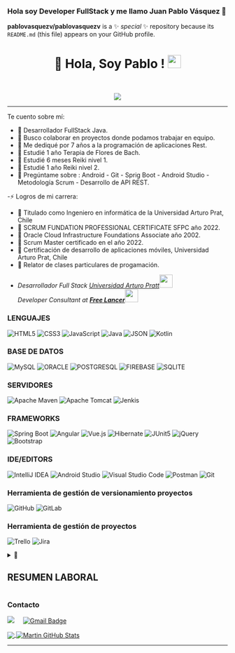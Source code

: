 
<!--
 Here are some ideas to get you started:

- 🔭 I’m currently working on ...
- 🌱 I’m currently learning ...
- 👯 I’m looking to collaborate on ...
- 🤔 I’m looking for help with ...
- 💬 Ask me about ...
- 📫 How to reach me: ...
- 😄 Pronouns: ...
- ⚡ Fun fact: ...
https://img.shields.io/badge/Java%20-blue?cacheSeconds=3200
-->
### Hola soy Developer FullStack y me llamo Juan Pablo Vásquez 👋

**pablovasquezv/pablovasquezv** is a ✨ _special_ ✨ repository because its `README.md` (this file) appears on your GitHub profile.
<h1 align="center">
🌙 Hola, Soy Pablo ! 
<img src="https://media.giphy.com/media/hvRJCLFzcasrR4ia7z/giphy.gif" width="30"></h1>
 <!--<img src="https://komarev.com/ghpvc/?username=I-am-vishalmaurya&label=Profile%20Views&color=0e75b6&style=flat" align='right' alt="vishalmaurya" />-->
 <!--<img src="https://gpvc.arturio.dev/I-am-vishalmaurya" alt="Profile views" align='right'/> <a href="https://github.com/I-am-vishalmaurya/I-am-vishalmaurya/"> </a> -->
<br/>

<!-- Typing SVG by DenverCoder1 - https://github.com/DenverCoder1/readme-typing-svg -->
<p align="center">
  <a href="https://github.com/DenverCoder1/readme-typing-svg"><img src="https://readme-typing-svg.herokuapp.com?lines=Full+Stack+Java+con+Spring+boot;Patrones+Arquitectura+Hexagonal;Desarrollador+Android+con+kotlin;Adroid+con+clean+Architedte;Freelancer;Creativo%20|%20Determinado%20;En%20constante%20crecimiento;de%20mis%20conocimientos&center=true&width=380&height=45"></a>
</p>

<hr>
Te cuento sobre mí:

- 🔭 Desarrollador FullStack Java. 
- 👯 Busco colaborar en proyectos donde podamos trabajar en equipo.
- 🤔 Me dediqué por 7 años a la programación de aplicaciones Rest.
- 🌱 Estudié 1 año Terapia de Flores de Bach.
- 🌱 Estudié 6 meses Reiki nivel 1.
- 🌱 Estudié 1 año Reiki nivel 2.
- 💬 Pregúntame sobre :  Android - Git - Sprig Boot - Android Studio - Metodología Scrum - Desarrollo de API REST.

-⚡ Logros de mi carrera: 
* 🌱 Titulado como Ingeniero en informática de la Universidad Arturo Prat, Chile
* 🌱 SCRUM FUNDATION PROFESSIONAL CERTIFICATE SFPC año 2022.
* 🌱 Oracle Cloud Infrastructure Foundations Associate año 2002.
* 🌱 Scrum Master certificado en el año 2022.
* 🌱 Certificación de desarrollo de aplicaciones móviles, Universidad Arturo Prat, Chile
* 🔭 Relator de clases particulares de progamación.
* <p><em>Desarrollador Full Stack <a href="https://www.unap.cl/prontus_unap/site/edic/base/port/inicio.html">Universidad Arturo Pratt</a><img src="https://media.giphy.com/media/fYSnHlufseco8Fh93Z/giphy.gif" width="30"></br>Developer Consultant at <a href="https://https://www.soyfreelancer.com/blog/emprendedurismo/que-es-un-freelancer/"><b> Free Lancer</b></a><img src="https://media.giphy.com/media/WUlplcMpOCEmTGBtBW/giphy.gif" width="30"> 
</em></p>


### LENGUAJES
![HTML5](https://img.shields.io/static/v1?style=for-the-badge&message=HTML5&color=E34F26&logo=HTML5&logoColor=FFFFFF&label=)
![CSS3](https://img.shields.io/static/v1?style=for-the-badge&message=CSS3&color=1572B6&logo=CSS3&logoColor=FFFFFF&label=)
![JavaScript](https://img.shields.io/static/v1?style=for-the-badge&message=JavaScript&color=222222&logo=JavaScript&logoColor=F7DF1E&label=) 
![Java](https://img.shields.io/static/v1?style=for-the-badge&message=Java&color=4479A1&logo=Java&logoColor=FFFFFF&label=)
![JSON](https://img.shields.io/static/v1?style=for-the-badge&message=JSON&color=000000&logo=JSON&logoColor=FFFFFF&label=)
![Kotlin](https://img.shields.io/static/v1?style=for-the-badge&message=Kotlin&color=7952B3&logo=Kotlin&logoColor=FFFFFF&label=)


### BASE DE DATOS
![MySQL](https://img.shields.io/static/v1?style=for-the-badge&message=MySQL&color=4479A1&logo=MySQL&logoColor=FFFFFF&label=)
![ORACLE](https://img.shields.io/static/v1?style=for-the-badge&message=ORACLE&color=C71A36&logo=ORACLE&logoColor=FFFFFF&label=)
![POSTGRESQL](https://img.shields.io/static/v1?style=for-the-badge&message=PostgreSQL&color=4479A1&logo=PostgreSQL&logoColor=FFFFFF&label=)
![FIREBASE](https://img.shields.io/static/v1?style=for-the-badge&message=FIREBASE&color=4479A1&logo=FIREBASE&logoColor=FFFFFF&label=)
![SQLITE](https://img.shields.io/static/v1?style=for-the-badge&message=SQLITE&color=4479A1&logo=SQLITE&logoColor=FFFFFF&label=)

### SERVIDORES
![Apache Maven](https://img.shields.io/static/v1?style=for-the-badge&message=Apache+Maven&color=C71A36&logo=Apache+Maven&logoColor=FFFFFF&label=)
![Apache Tomcat](https://img.shields.io/static/v1?style=for-the-badge&message=Apache+Tomcat&color=222222&logo=Apache+Tomcat&logoColor=F8DC75&label=)
![Jenkis](https://img.shields.io/static/v1?style=for-the-badge&message=Jenkins&color=C71A36&logo=Jenkins&logoColor=FFFFFF&label=)

### FRAMEWORKS
![Spring Boot](https://img.shields.io/static/v1?style=for-the-badge&message=Spring+Boot&color=6DB33F&logo=Spring+Boot&logoColor=FFFFFF&label=)
![Angular](https://img.shields.io/static/v1?style=for-the-badge&message=Angular&color=C71A36&logo=Angular&logoColor=FFFFFF&label=)
![Vue.js](https://img.shields.io/static/v1?style=for-the-badge&message=Vuej.js&color=6DB33F&logo=Vue.js&logoColor=FFFFFF&label=)
![Hibernate](https://img.shields.io/static/v1?style=for-the-badge&message=Hibernate&color=59666C&logo=Hibernate&logoColor=FFFFFF&label=)
![JUnit5](https://img.shields.io/static/v1?style=for-the-badge&message=JUnit5&color=25A162&logo=JUnit5&logoColor=FFFFFF&label=)
![jQuery](https://img.shields.io/static/v1?style=for-the-badge&message=jQuery&color=0769AD&logo=jQuery&logoColor=FFFFFF&label=)
![Bootstrap](https://img.shields.io/static/v1?style=for-the-badge&message=Bootstrap&color=7952B3&logo=Bootstrap&logoColor=FFFFFF&label=)

### IDE/EDITORS

![IntelliJ IDEA](https://img.shields.io/badge/IntelliJIDEA-000000.svg?style=for-the-badge&logo=intellij-idea&logoColor=white)
![Android Studio](https://img.shields.io/badge/android%20studio-346ac1?style=for-the-badge&logo=android%20studio&logoColor=white)
![Visual Studio Code](https://img.shields.io/badge/Visual%20Studio%20Code-0078d7.svg?style=for-the-badge&logo=visual-studio-code&logoColor=white)
![Postman](https://img.shields.io/static/v1?style=for-the-badge&message=Postman&color=FF6C37&logo=Postman&logoColor=FFFFFF&label=)
![Git](https://img.shields.io/static/v1?style=for-the-badge&message=Git&color=F05032&logo=Git&logoColor=FFFFFF&label=)

### Herramienta de gestión de versionamiento proyectos
![GitHub](https://img.shields.io/static/v1?style=for-the-badge&message=GitHub&color=181717&logo=GitHub&logoColor=FFFFFF&label=)
![GitLab](https://img.shields.io/static/v1?style=for-the-badge&message=GitLab&color=FF6C37&logo=GitLab&logoColor=FFFFFF&label=)

### Herramienta de gestión de proyectos
![Trello](https://img.shields.io/static/v1?style=for-the-badge&message=Trello&color=0052CC&logo=Trello&logoColor=FFFFFF&label=)
![Jira](https://img.shields.io/static/v1?style=for-the-badge&message=Jira&color=0052CC&logo=Jira&logoColor=FFFFFF&label=)
 
<details>
  <summary>📃<h2> RESUMEN LABORAL</h2> </summary>


## EXPERIENCIA
<img align="right" src="https://img.shields.io/badge/Github-181717?logo=github&logoColor=white" />
<img height="30"  align="right" src="https://user-images.githubusercontent.com/25181517/117201156-9a724800-adec-11eb-9a9d-3cd0f67da4bc.png" />
<img height="30" align="right" src="https://user-images.githubusercontent.com/25181517/183891303-41f257f8-6b3d-487c-aa56-c497b880d0fb.png">
<img height="30" align="right" src="https://user-images.githubusercontent.com/25181517/117207242-07d5a700-adf4-11eb-975e-be04e62b984b.png">
<img height="30" align="right" src="https://user-images.githubusercontent.com/25181517/117533873-484d4480-afef-11eb-9fad-67c8605e3592.png">
<img height="30" align="right" src="https://user-images.githubusercontent.com/25181517/183892181-ad32b69e-3603-418c-b8e7-99e976c2a784.png">
<img height="30" align="right" src="https://user-images.githubusercontent.com/25181517/190229463-87fa862f-ccf0-48da-8023-940d287df610.png">


- 👨‍💻 **Cross Mobile Developer**\
📆 2024 - moment\
📍 **Sistema de Gestión de Solicitudes de Contribuyentes II (SGSC)** - SANTIAGO/ CHILE
<img align="right" src="https://img.shields.io/badge/Github-181717?logo=github&logoColor=white" />
<img height="30"  align="right" src="https://user-images.githubusercontent.com/25181517/117201156-9a724800-adec-11eb-9a9d-3cd0f67da4bc.png" />
<img height="30" align="right" src="https://user-images.githubusercontent.com/25181517/183891303-41f257f8-6b3d-487c-aa56-c497b880d0fb.png">
<img height="30" align="right" src="https://user-images.githubusercontent.com/25181517/117207242-07d5a700-adf4-11eb-975e-be04e62b984b.png">
<img height="30" align="right" src="https://user-images.githubusercontent.com/25181517/117533873-484d4480-afef-11eb-9fad-67c8605e3592.png">
<img height="30" align="right" src="https://user-images.githubusercontent.com/25181517/183892181-ad32b69e-3603-418c-b8e7-99e976c2a784.png">
<img height="30" align="right" src="https://user-images.githubusercontent.com/25181517/190229463-87fa862f-ccf0-48da-8023-940d287df610.png">

- 👨‍💻 **Developer Full Stack Proyecto Vulnerabilidades Web **\
📆 2022 Abr - 2023 dic\
📍 **Banchile 2022** - SANTIAGO/ CHILE
<img align="right" src="https://img.shields.io/badge/Github-181717?logo=github&logoColor=white" />
<img height="30"  align="right" src="https://user-images.githubusercontent.com/25181517/117201156-9a724800-adec-11eb-9a9d-3cd0f67da4bc.png" />
 
- 👨‍💻 **Developer FullStack Sistema RALF**\
📆 2022 ene - dic/2022\
📍 **Instituto de seguridad laboral** - SANTIAGO/ CHILE.
<img align="right" src="https://img.shields.io/badge/Github-181717?logo=github&logoColor=white" />
<img height="30"  align="right" src="https://user-images.githubusercontent.com/25181517/117201156-9a724800-adec-11eb-9a9d-3cd0f67da4bc.png" />
<img height="30" align="right" src="https://user-images.githubusercontent.com/25181517/183891303-41f257f8-6b3d-487c-aa56-c497b880d0fb.png">
<img align="right" src="https://img.shields.io/badge/C Sharp-239120?logo=c-sharp&logoColor=white" />
<img align="right" src="https://img.shields.io/badge/Xamarin%20Forms-3498DB?logo=xamarin&logoColor=white" />
<img align="right" src="https://img.shields.io/badge/PHP-777BB4?logo=php&logoColor=white" />



- 👨‍💻 **Developer FullStack Sistema CeroPapel**\
📆 2021 feb - dici/2021\
📍 **Ministerio de Salud** - SANTIAGO/ CHILE
<img height="20"  align="right" src="https://user-images.githubusercontent.com/25181517/117201156-9a724800-adec-11eb-9a9d-3cd0f67da4bc.png" />
<img align="right" src="https://img.shields.io/badge/Azure-0089D6?logo=microsoft-azure&logoColor=white" />
<img align="right" src="https://img.shields.io/badge/SQL%20Server-CC2927?logo=microsoft-sql-server&logoColor=white" />
<img align="right" src="https://img.shields.io/badge/Github-181717?logo=github&logoColor=white" />
<img align="right" src="https://img.shields.io/badge/C Sharp-239120?logo=c-sharp&logoColor=white" />
<img align="right" src="https://img.shields.io/badge/UWP-0089D6?logo=microsoft&logoColor=white" />
<img align="right" src="https://img.shields.io/badge/Xamarin%20Forms-3498DB?logo=xamarin&logoColor=white" />

- 👨‍💻 **Sistema Interno de Everis Center**\
📆 2020 - 2021\
📍 **EVERIS CENTER** - TEMUCO, CHILE
<img align="right" src="https://img.shields.io/badge/Github-181717?logo=github&logoColor=white" />
<img height="20"  align="right" src="https://user-images.githubusercontent.com/25181517/117201156-9a724800-adec-11eb-9a9d-3cd0f67da4bc.png" />
<img align="right" src="https://img.shields.io/badge/SQL%20Server-CC2927?logo=microsoft-sql-server&logoColor=white" />
<img align="right" src="https://img.shields.io/badge/C Sharp-239120?logo=c-sharp&logoColor=white" />
<img align="right" src="https://img.shields.io/badge/html5-E34F26?logo=html5&logoColor=white" />
<img align="right" src="https://img.shields.io/badge/css3-1572B6?logo=css3&logoColor=white" />
<img align="right" src="https://img.shields.io/badge/bootstrap-563D7C?logo=bootstrap&logoColor=white" />

- 👨‍💻 ** Mecánico Soldador**\
📆 2015 - 2017\
📍 ** Miges** - Concepción, Chile.

<img align="right" src="https://img.shields.io/badge/Windows-0078D6?logo=windows&logoColor=white" />
<img align="right" src="https://img.shields.io/badge/Microsoft%20Excel-217346?logo=microsoft-excel&logoColor=white" />
<img align="right" src="https://img.shields.io/badge/Microsoft%20Office-D83B01?logo=microsoft-office&logoColor=white" />
<img align="right" src="https://img.shields.io/badge/SAP-0FAAFF?logo=sap&logoColor=white" />


- 👨‍💻 ** Maestro soldador**\
📆 2004 - 2015\
📍 ** Estructuras metálicas Vásquez S.A** - Traiguen, Chile


</details>






### Contacto
<a href="https://www.linkedin.com/in/juan-pablo-vasquez-vasquez-8a9693206"><img src="https://img.shields.io/badge/linkedin-%230077B5.svg?&style=for-the-badge&logo=linkedin&logoColor=white" /></a>&nbsp;&nbsp;&nbsp;&nbsp;
[![Gmail Badge](https://img.shields.io/badge/-pablo1986vaquez@gmail.com-c14438?style=flat-square&logo=Gmail&logoColor=white&link=mailto:pablo1986vasquez@gmail.com)](mailto:pablo1986vasquez@gmail.com)



<a href="https://github.com/pablovasquezv/pablovasquezv">
  <img align="center" src="https://github-readme-stats.vercel.app/api/top-langs/?username=pablovasquezv&hide=java,html,tex&title_color=ffffff&text_color=c9cacc&icon_color=2bbc8a&bg_color=1d1f21&langs_count=3" />
</a>
<a href="https://github.com/pablovasquezv/pablovasquezv">
  <img align="center" src="https://github-readme-stats.vercel.app/api?username=pablovasquezv&show_icons=true&line_height=27&count_private=true&title_color=ffffff&text_color=c9cacc&icon_color=2bbc8a&bg_color=1d1f21" alt="Martin GitHub Stats" />
</a>
<hr>
<br/>


